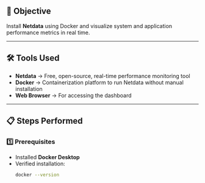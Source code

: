 ## 📌 Objective
Install **Netdata** using Docker and visualize system and application performance metrics in real time.

---

## 🛠 Tools Used
- **Netdata** → Free, open-source, real-time performance monitoring tool
- **Docker** → Containerization platform to run Netdata without manual installation
- **Web Browser** → For accessing the dashboard

---

## 📋 Steps Performed

### 1️⃣ Prerequisites
- Installed **Docker Desktop**
- Verified installation:
  ```bash
  docker --version

